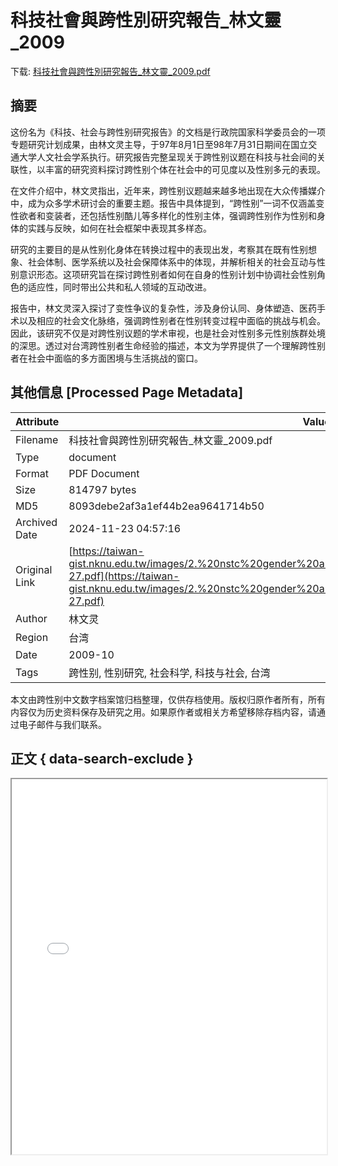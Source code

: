 # 科技社會與跨性別研究報告_林文靈_2009

<!-- tcd_download_link -->
下载: <a href="科技社會與跨性別研究報告_林文靈_2009.pdf" download>科技社會與跨性別研究報告_林文靈_2009.pdf</a>
<!-- tcd_download_link_end -->

## 摘要

<!-- tcd_abstract -->
这份名为《科技、社会与跨性别研究报告》的文档是行政院国家科学委员会的一项专题研究计划成果，由林文灵主导，于97年8月1日至98年7月31日期间在国立交通大学人文社会学系执行。研究报告完整呈现关于跨性别议题在科技与社会间的关联性，以丰富的研究资料探讨跨性别个体在社会中的可见度以及性别多元的表现。

在文件介绍中，林文灵指出，近年来，跨性别议题越来越多地出现在大众传播媒介中，成为众多学术研讨会的重要主题。报告中具体提到，“跨性别”一词不仅涵盖变性欲者和变装者，还包括性别酷儿等多样化的性别主体，强调跨性别作为性别和身体的实践与反映，如何在社会框架中表现其多样态。

研究的主要目的是从性别化身体在转换过程中的表现出发，考察其在既有性别想象、社会体制、医学系统以及社会保障体系中的体现，并解析相关的社会互动与性别意识形态。这项研究旨在探讨跨性别者如何在自身的性别计划中协调社会性别角色的适应性，同时带出公共和私人领域的互动改进。

报告中，林文灵深入探讨了变性争议的复杂性，涉及身份认同、身体塑造、医药手术以及相应的社会文化脉络，强调跨性别者在性别转变过程中面临的挑战与机会。因此，该研究不仅是对跨性别议题的学术审视，也是社会对性别多元性别族群处境的深思。透过对台湾跨性别者生命经验的描述，本文为学界提供了一个理解跨性别者在社会中面临的多方面困境与生活挑战的窗口。

<!-- tcd_abstract_end -->

## 其他信息 [Processed Page Metadata]

| Attribute       | Value                                  |
|-----------------|----------------------------------------|
| Filename        | 科技社會與跨性別研究報告_林文靈_2009.pdf                             |
| Type            | document                                 |
| Format          | PDF Document                               |
| Size            | 814797 bytes                           |
| MD5             | 8093debe2af3a1ef44b2ea9641714b50                                  |
| Archived Date   | 2024-11-23 04:57:16                             |
| Original Link   | [https://taiwan-gist.nknu.edu.tw/images/2.%20nstc%20gender%20and%20technology%20project%20reports/96/96-27.pdf](https://taiwan-gist.nknu.edu.tw/images/2.%20nstc%20gender%20and%20technology%20project%20reports/96/96-27.pdf)                         |
| Author          | 林文灵                               |
| Region          | 台湾                               |
| Date            | 2009-10                                 |
| Tags            | 跨性别, 性别研究, 社会科学, 科技与社会, 台湾                                 |

本文由跨性别中文数字档案馆归档整理，仅供存档使用。版权归原作者所有，所有内容仅为历史资料保存及研究之用。如果原作者或相关方希望移除存档内容，请通过电子邮件与我们联系。

## 正文 { data-search-exclude }

<!-- tcd_main_text -->
<iframe src="../科技社會與跨性別研究報告_林文靈_2009.pdf" width="100%" height="600px">
    <p>无法显示PDF，请下载查看。</p>
</iframe>
<!-- tcd_main_text_end -->


